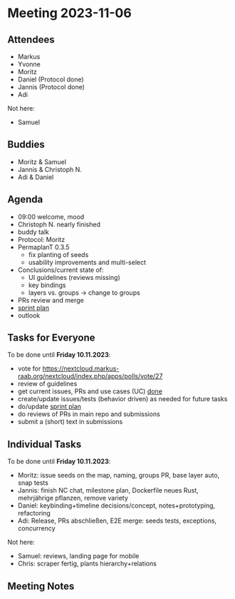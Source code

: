 # Meeting 2023-11-06

## Attendees

- Markus
- Yvonne
- Moritz
- Daniel (Protocol done)
- Jannis (Protocol done)
- Adi

Not here:

- Samuel

## Buddies

- Moritz & Samuel
- Jannis & Christoph N.
- Adi & Daniel

## Agenda

- 09:00 welcome, mood
- Christoph N. nearly finished
- buddy talk
- Protocol: Moritz
- PermaplanT 0.3.5
  - fix planting of seeds
  - usability improvements and multi-select
- Conclusions/current state of:
  - UI guidelines (reviews missing)
  - key bindings
  - layers vs. groups -> change to groups
- PRs review and merge
- [sprint plan](https://github.com/orgs/ElektraInitiative/projects/4/)
- outlook

## Tasks for Everyone

To be done until **Friday 10.11.2023**:

- vote for https://nextcloud.markus-raab.org/nextcloud/index.php/apps/polls/vote/27
- review of guidelines
- get current issues, PRs and use cases (UC) [done](../usecases/README.md)
- create/update issues/tests (behavior driven) as needed for future tasks
- do/update [sprint plan](https://github.com/orgs/ElektraInitiative/projects/4/)
- do reviews of PRs in main repo and submissions
- submit a (short) text in submissions

## Individual Tasks

To be done until **Friday 10.11.2023**:

- Moritz: issue seeds on the map, naming, groups PR, base layer auto, snap tests
- Jannis: finish NC chat, milestone plan, Dockerfile neues Rust, mehrjährige pflanzen, remove variety
- Daniel: keybinding+timeline decisions/concept, notes+prototyping, refactoring
- Adi: Release, PRs abschließen, E2E merge: seeds tests, exceptions, concurrency

Not here:

- Samuel: reviews, landing page for mobile
- Chris: scraper fertig, plants hierarchy+relations

## Meeting Notes
